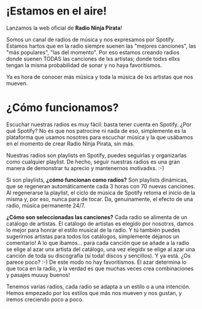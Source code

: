 # ¡Estamos en el aire!

Lanzamos la web oficial de **Radio Ninja Pirata**!

Somos un canal de radios de música y nos expresamos por Spotify. Estamos hartos que en la radio siempre suenen las "mejores canciones", las "más populares", "las del momento". Por eso estamos creando radios donde suenen TODAS las canciones de lxs artistas; donde todxs ellxs tengan la misma probabilidad de sonar y no haya favoritismos.

Ya es hora de conocer más música y toda la música de lxs artistas que nos mueven.

# ¿Cómo funcionamos?

Escuchar nuestras radios es muy fácil: basta tener cuenta en Spotify.  ¿Por qué Spotify? No es que nos patrocine ni nada de eso, simplemente  es la plataforma que usamos nosotres para escuchar música y la que  usábamos en el momento de crear Radio Ninja Pirata, sin más.

Nuestras radios son playlists en Spotify, puedes seguirlas y organizarlas como cualquier playlist. De hecho, seguir nuestras radios es una gran manera de demonstrar tu aprecio y mantenernos motivadxs. :-)

Si son playlists, **¿cómo funcionan como radios?** Son playlists dinámicas, que se regeneran automáticamente cada 3 horas con 70 nuevas canciones. Al regenerarse la playlist, el ciclo de música de Spotify retoma el inicio de la misma y, por eso, nunca para de tocar. Da, genuinamente, el efecto de una radio, música permanente 24/7.

**¿Cómo son seleccionadas las canciones?** Cada radio se alimenta de un catálogo de artistas. El catálogo de artistas es elegido por nosotrxs, damos lo mejor para honrar el estilo musical de la radio. Y tú también puedes sugerirnos artistas para todos los catálogos, simplemente déjanos un comentario! A lo que íbamos… para cada canción que se añade a la radio se elige al azar unx artista del catálogo, una vez elegidx se elige al azar una canción de toda su discografía (sí toda! discos y sencillos). Y ya está. ¿Os parece poco? :-) De este modo no hay favoritismos. El azar determina lo que toca en la radio, y la verdad es que muchas veces crea combinaciones y pasajes muuuy buenos!

Tenemos varias radios, cada radio se adapta a un estilo o a una intención. Hemos empezado por los estilos que más nos mueven y nos gustan, y iremos creciendo poco a poco.
